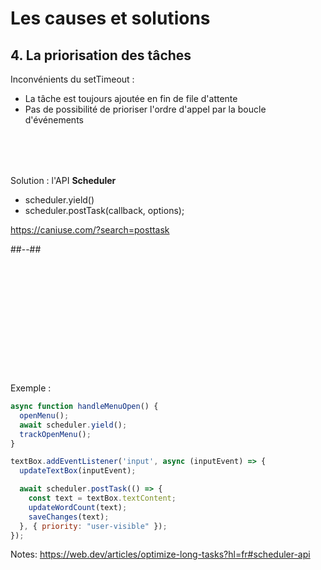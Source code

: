 <!-- .slide: class="two-column with-code " -->

# Les causes et solutions

## 4. La priorisation des tâches

Inconvénients du setTimeout :

- La tâche est toujours ajoutée en fin de file d'attente
- Pas de possibilité de prioriser l'ordre d'appel par la boucle d'événements

<div style="margin-top: 80px;">

Solution : l'API <strong>Scheduler</strong>

- scheduler.yield()
- scheduler.postTask(callback, options);

https://caniuse.com/?search=posttask

</div>
<!-- .element: class="fragment" data-fragment-index="1"-->

##--##

<div style="margin-top: 205px;">

Exemple :

```JavaScript
async function handleMenuOpen() {
  openMenu();
  await scheduler.yield();
  trackOpenMenu();
}
```

</div>
<!-- .element: class="fragment" data-fragment-index="2"-->

<div>

```JavaScript
textBox.addEventListener('input', async (inputEvent) => {
  updateTextBox(inputEvent);

  await scheduler.postTask(() => {
    const text = textBox.textContent;
    updateWordCount(text);
    saveChanges(text);
  }, { priority: "user-visible" });
});
```

</div>
<!-- .element: class="fragment" data-fragment-index="3"-->

Notes:
https://web.dev/articles/optimize-long-tasks?hl=fr#scheduler-api
